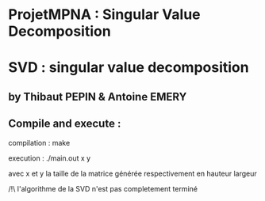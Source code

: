 # ProjetMPNA : Singular Value Decomposition
# SVD : singular value decomposition
## by Thibaut PEPIN & Antoine EMERY
## Compile and execute :

compilation : make

execution : ./main.out x y

avec x et y la taille de la matrice générée respectivement en hauteur largeur

/!\ l'algorithme de la SVD n'est pas completement terminé
